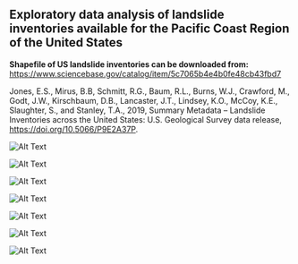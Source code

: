 ## Exploratory data analysis of landslide inventories available for the Pacific Coast Region of the United States

**Shapefile of US landslide inventories can be downloaded from:** https://www.sciencebase.gov/catalog/item/5c7065b4e4b0fe48cb43fbd7

Jones, E.S., Mirus, B.B, Schmitt, R.G., Baum, R.L., Burns, W.J., Crawford, M., Godt, J.W., Kirschbaum, D.B., Lancaster, J.T., Lindsey, K.O., McCoy, K.E., Slaughter, S., and Stanley, T.A., 2019, Summary Metadata – Landslide Inventories across the United States: U.S. Geological Survey data release, https://doi.org/10.5066/P9E2A37P.

![Alt Text](https://github.com/ec-johnston/landslide-inventories/blob/main/plots/inventories.png)

![Alt Text](https://github.com/ec-johnston/landslide-inventories/blob/main/plots/landslide_catalog_map.png)

![Alt Text](https://github.com/ec-johnston/landslide-inventories/blob/main/plots/ca_gs.png)

![Alt Text](https://github.com/ec-johnston/landslide-inventories/blob/main/plots/date_na.png)

![Alt Text](https://github.com/ec-johnston/landslide-inventories/blob/main/plots/OR_slido.png)

![Alt Text](https://github.com/ec-johnston/landslide-inventories/blob/main/plots/or_slido_map.png)

![Alt Text](https://github.com/ec-johnston/landslide-inventories/blob/main/plots/OR_slido_2010.png)


